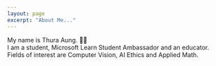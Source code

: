```yaml
---
layout: page
excerpt: "About Me..."
---
```

My name is Thura Aung. 👨‍💻 <br />
I am a student, Microsoft Learn Student Ambassador and an educator. <br />
Fields of interest are Computer Vision, AI Ethics and Applied Math.
